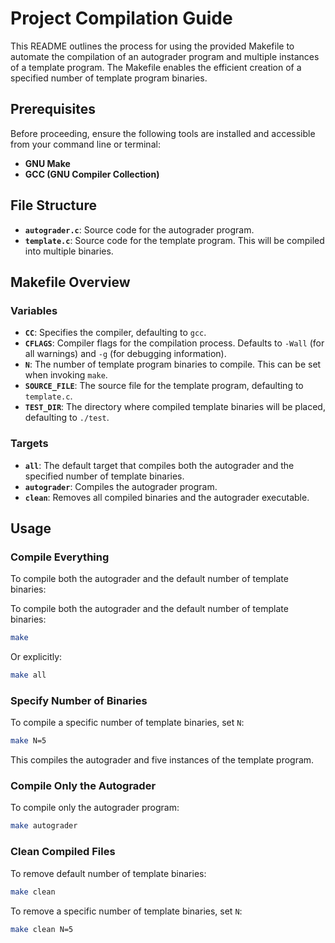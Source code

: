 # Project Compilation Guide

This README outlines the process for using the provided Makefile to automate the compilation of an autograder program and multiple instances of a template program. The Makefile enables the efficient creation of a specified number of template program binaries.

## Prerequisites

Before proceeding, ensure the following tools are installed and accessible from your command line or terminal:

- **GNU Make**
- **GCC (GNU Compiler Collection)**

## File Structure

- **`autograder.c`**: Source code for the autograder program.
- **`template.c`**: Source code for the template program. This will be compiled into multiple binaries.

## Makefile Overview

### Variables

- **`CC`**: Specifies the compiler, defaulting to `gcc`.
- **`CFLAGS`**: Compiler flags for the compilation process. Defaults to `-Wall` (for all warnings) and `-g` (for debugging information).
- **`N`**: The number of template program binaries to compile. This can be set when invoking `make`.
- **`SOURCE_FILE`**: The source file for the template program, defaulting to `template.c`.
- **`TEST_DIR`**: The directory where compiled template binaries will be placed, defaulting to `./test`.

### Targets

- **`all`**: The default target that compiles both the autograder and the specified number of template binaries.
- **`autograder`**: Compiles the autograder program.
- **`clean`**: Removes all compiled binaries and the autograder executable.

## Usage

### Compile Everything

To compile both the autograder and the default number of template binaries:

To compile both the autograder and the default number of template binaries:

```bash
make
```

Or explicitly:

```bash
make all
```

### Specify Number of Binaries

To compile a specific number of template binaries, set `N`:

```bash
make N=5
```

This compiles the autograder and five instances of the template program.

### Compile Only the Autograder

To compile only the autograder program:

```bash
make autograder
```

### Clean Compiled Files

To remove default number of template binaries:

```bash
make clean
```

To remove a specific number of template binaries, set `N`:
```bash
make clean N=5
```


